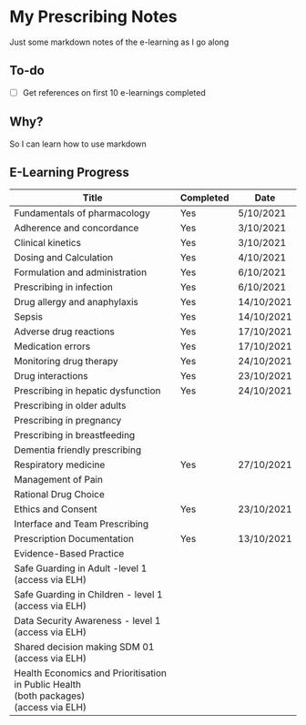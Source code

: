 # My Prescribing Notes

Just some markdown notes of the e-learning as I go along

## To-do

- [ ] Get references on first 10 e-learnings completed

## Why?

So I can learn how to use markdown

## E-Learning Progress

| Title | Completed | Date  |
| --- | --- | --- |
| Fundamentals of pharmacology | Yes | 5/10/2021 |
| Adherence and concordance | Yes | 3/10/2021 |
| Clinical kinetics | Yes | 3/10/2021 |
| Dosing and Calculation | Yes | 4/10/2021 |
| Formulation and administration | Yes | 6/10/2021 |
| Prescribing in infection | Yes | 6/10/2021 |
| Drug allergy and anaphylaxis | Yes | 14/10/2021 |
| Sepsis | Yes | 14/10/2021 |
| Adverse drug reactions | Yes | 17/10/2021 |
| Medication errors | Yes | 17/10/2021 |
| Monitoring drug therapy | Yes | 24/10/2021 |
| Drug interactions | Yes | 23/10/2021 |
| Prescribing in hepatic dysfunction | Yes | 24/10/2021 |
| Prescribing in older adults |||
| Prescribing in pregnancy |||
| Prescribing in breastfeeding |||
| Dementia friendly prescribing |||
| Respiratory medicine | Yes | 27/10/2021 |
| Management of Pain |||
| Rational Drug Choice |||
| Ethics and Consent | Yes | 23/10/2021 |
| Interface and Team Prescribing |||
| Prescription Documentation | Yes | 13/10/2021 |
| Evidence-Based Practice |||
| Safe Guarding in Adult -level 1<br>(access via ELH) |||
| Safe Guarding in Children - level 1<br>(access via ELH) |||
| Data Security Awareness - level 1<br>(access via ELH) |||
| Shared decision making SDM 01<br>(access via ELH) |||
| Health Economics and Prioritisation in Public Health<br>(both packages)<br>(access via ELH) | 
